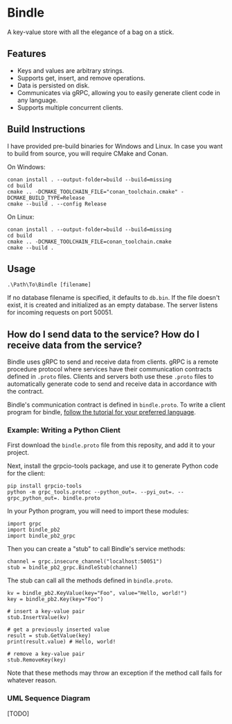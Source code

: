 # Bindle

A key-value store with all the elegance of a bag on a stick.

## Features

- Keys and values are arbitrary strings.
- Supports get, insert, and remove operations.
- Data is persisted on disk.
- Communicates via gRPC, allowing you to easily generate client code
  in any language.
- Supports multiple concurrent clients.

## Build Instructions

I have provided pre-build binaries for Windows and Linux. In case you 
want to build from source, you will require CMake and Conan.

On Windows:
```
conan install . --output-folder=build --build=missing
cd build
cmake .. -DCMAKE_TOOLCHAIN_FILE="conan_toolchain.cmake" -DCMAKE_BUILD_TYPE=Release
cmake --build . --config Release
```

On Linux:
```
conan install . --output-folder=build --build=missing
cd build
cmake .. -DCMAKE_TOOLCHAIN_FILE=conan_toolchain.cmake
cmake --build .
```

## Usage

```
.\Path\To\Bindle [filename]
```

If no database filename is specified, it defaults to `db.bin`. If the
file doesn't exist, it is created and initialized as an empty database.
The server listens for incoming requests on port 50051.

## How do I send data to the service? How do I receive data from the service?

Bindle uses gRPC to send and receive data from clients. gRPC is a remote
procedure protocol where services have their communication contracts defined
in `.proto` files. Clients and servers both use these `.proto` files to
automatically generate code to send and receive data in accordance with the
contract.

Bindle's communication contract is defined in `bindle.proto`. To write a
client program for bindle,
[follow the tutorial for your preferred language](https://grpc.io/docs/languages/).

### Example: Writing a Python Client

First download the `bindle.proto` file from this reposity, and add it to your 
project.

Next, install the grpcio-tools package, and use it to generate Python code
for the client:
```
pip install grpcio-tools
python -m grpc_tools.protoc --python_out=. --pyi_out=. --grpc_python_out=. bindle.proto
```

In your Python program, you will need to import these modules:
```
import grpc
import bindle_pb2
import bindle_pb2_grpc
```

Then you can create a "stub" to call Bindle's service methods:
```
channel = grpc.insecure_channel("localhost:50051")
stub = bindle_pb2_grpc.BindleStub(channel)
```

The stub can call all the methods defined in `bindle.proto`.
```
kv = bindle_pb2.KeyValue(key="Foo", value="Hello, world!")
key = bindle_pb2.Key(key="Foo")

# insert a key-value pair
stub.InsertValue(kv)

# get a previously inserted value
result = stub.GetValue(key)
print(result.value) # Hello, world!

# remove a key-value pair
stub.RemoveKey(key)
```

Note that these methods may throw an exception if the method call fails for
whatever reason.

### UML Sequence Diagram

[TODO]

